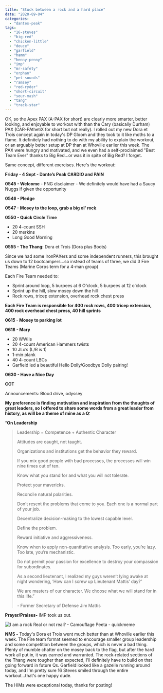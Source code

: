 ```yaml
---
title: "Stuck between a rock and a hard place"
date: "2020-09-04"
categories: 
  - "dantes-peak"
tags: 
  - "16-steves"
  - "big-red"
  - "chicken-little"
  - "deuce"
  - "garfield"
  - "hamm"
  - "henny-penny"
  - "imp"
  - "mr-safety"
  - "orphan"
  - "pet-sounds"
  - "ramsey"
  - "red-ryder"
  - "short-circuit"
  - "sour-mash"
  - "tang"
  - "track-star"
---
```


OK, so the Apex PAX (A-PAX for short) are clearly more smarter, better looking, and enjoyable to workout with than the Cary (basically Durham) PAX (CAR-PAthetiX for short but not really). I rolled out my new Dora et Trois concept again in today's DP Gloom and they took to it like moths to a flame. It definitely had nothing to do with my ability to explain the workout, or an arguably better setup at DP than at Whoville earlier this week. The PAX were hungry and motivated, and we even had a self-proclaimed "Best Team Ever" thanks to Big Red...or was it in spite of Big Red? I forget.

Same concept, different exercises. Here's the workout:

**Friday - 4 Sept - Dante’s Peak CARDIO and PAIN**

**0545 - Welcome** - FNG disclaimer - We definitely would have had a Saucy Nuggs if given the opportunity

**0546 - Pledge**

**0547 - Mosey to the loop, grab a big ol' rock**

**0550 - Quick Circle Time**

- 20 4-count SSH
- 20 merkins
- Long Good Morning

**0555 - The Thang**: Dora et Trois (Dora plus Boots)

Since we had some IronPAXers and some independent runners, this brought us down to 12 bootcampers...so instead of teams of three, we did 3 Fire Teams (Marine Corps term for a 4-man group)

Each Fire Team needed to:

- Sprint around loop, 5 burpees at 6 O'clock, 5 burpees at 12 o'clock
- Sprint up the hill, slow mosey down the hill
- Rock rows, tricep extension, overhead rock chest press

**Each Fire Team is responsible for 400 rock rows, 400 tricep extension, 400 rock overhead chest press, 40 hill sprints**

**0615 - Mosey to parking lot**

**0618 - Mary**

- 20 WWIIs
- 20 4-count American Hammers twists
- 10 JLo’s (L/R is 1)
- 1-min plank
- 40 4-count LBCs
- Garfield led a beautiful Hello Dolly/Goodbye Dolly pairing!

**0630 - Have a Nice Day**

**COT**  

Announcements: Blood drive, odyssey

**My preference is finding motivation and inspiration from the thoughts of great leaders, so I offered to share some words from a great leader from history, as will be a theme of mine as a Q:**

“**On Leadership**

> Leadership = Competence + Authentic Character
> 
> Attitudes are caught, not taught.
> 
> Organizations and institutions get the behavior they reward.
> 
> If you mix good people with bad processes, the processes will win nine times out of ten.
> 
> Know what you stand for and what you will not tolerate.
> 
> Protect your mavericks.
> 
> Reconcile natural polarities.
> 
> Don’t resent the problems that come to you. Each one is a normal part of your job.
> 
> Decentralize decision-making to the lowest capable level.
> 
> Define the problem.
> 
> Reward initiative and aggressiveness.
> 
> Know when to apply non-quantitative analysis. Too early, you’re lazy. Too late, you’re mechanistic.
> 
> Do not permit your passion for excellence to destroy your compassion for subordinates.
> 
> As a second lieutenant, I realized my guys weren’t lying awake at night wondering, ‘How can I screw up Lieutenant Mattis’ day?’
> 
> We are masters of our character. We choose what we will stand for in this life.”
> 
> \- Former Secretary of Defense Jim Mattis

**Prayer/Praises-** IMP took us out.

![I am a rock Real or not real? - Camouflage Peeta - quickmeme](https://lh3.googleusercontent.com/proxy/KzEP3ESIRcXp1Gd_dEGucVhWqWUJyJP9VRHr8WKTtfbZyhcno11nAoCO6dpJvsHDrr9YdY6HXfpvuQzjv9jtRI9J1oU5ACDxh_K0geLTH8ltPb_Xg2A9hlyGgiHioeaJvJDNv5oia8TDUapf8cu0j7GFHrvfNHw_muK3zg)

**NMS -** Today's Dora et Trois went much better than at Whoville earlier this week. The Fire team format seemed to encourage smaller group leadership and some competition between the groups, which is never a bad thing. Plenty of mumble chatter on the mosey back to the flag, but after the hard work all put in, it was earned and warranted. The rock-related sections of the Thang were tougher than expected, I'll definitely have to build on that going forward in future Qs. Garfield looked like a gazelle running around today, and I'm pretty sure 16 Steves smiled through the entire workout...that's one happy dude.

The HIMs were exceptional today, thanks for posting!
